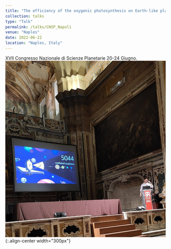 ```yaml
---
title: "The efficiency of the oxygenic photosynthesis on Earth-like planets in the habitable zone."
collection: talks
type: "Talk"
permalink: /talks/CNSP_Napoli
venue: "Naples"
date: 2022-06-22
location: "Naples, Italy"
---
```


XVII Congresso Nazionale di Scienze Planetarie 20-24 Giugno.
![Image](/images/sisp_meeting.jpg){:.align-center width="300px"}
